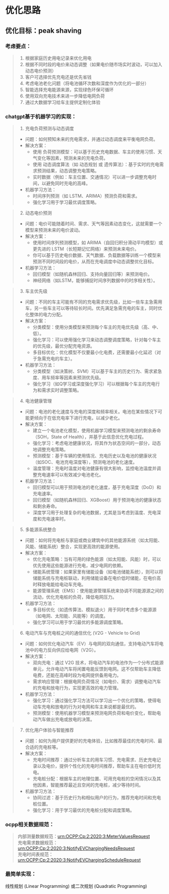 # 优化思路

## 优化目标：peak shaving

### 考虑要点：

> 1. 根据家庭历史用电记录来优化用电  
> 2. 根据不同时段的电价来动态调整（如果电价随市场实时波动，可以加入动态电价预测）  
> 3. 客户可选择优先充电还是优先省钱  
> 4. 考虑电池老化问题（将电池循环次数和深度作为优化的一部分）  
> 5. 智能选择充电能源来源，实现绿色环保可循环
> 6. 使用双向充电技术来进一步降低电网负荷
> 7. 通过大数据学习给车主提供定制化体验

### chatgpt基于机器学习的实现：

> 1. 充电负荷预测与动态调度
> * 问题：如何预知未来的充电需求，并通过动态调度来平衡电网负荷。
> * 解决方案：
>   * 使用 负荷预测模型：可以基于历史充电数据、车主的使用习惯、天气变化等因素，预测未来的充电负荷。
>   * 使用 动态调度算法（如 动态规划 或 遗传算法）：基于实时的充电需求预测结果，动态调整充电策略。
>   * 实时数据（例如：车主位置、交通情况）可以进一步调整充电时间，以避免同时充电的高峰。
> * 机器学习方法：
>   * 时间序列预测（如 LSTM、ARIMA）预测负荷和需求。
>   * 强化学习用于学习最优调度策略。

> 2. 动态电价预测 
> * 问题：电价可能随着时间、需求、天气等因素动态变化，这就需要一个模型来预测未来的电价波动。 
> * 解决方案： 
>   * 使用时间序列预测模型，如 ARIMA（自回归积分滑动平均模型）或更先进的 LSTM（长短期记忆网络）来预测未来电价。 
>   * 你可以基于历史电价数据、天气数据、负载数据等训练一个模型来预测不同时间段的电价，从而在充电调度中动态调整优化目标。 
> * 机器学习方法：
>   * 回归模型（如随机森林回归、支持向量回归等）来预测电价。 
>   * 神经网络（如LSTM，能够捕捉时间序列数据中的时序相关性）。  

> 3. 车主优先级
> * 问题：不同的车主可能有不同的充电需求优先级，比如一些车主急需用车，另一些车主可以等待较长时间。优先满足急需充电的车主，同时优化整体的电力分配。
> * 解决方案：
>   * 分类模型：使用分类模型来预测每个车主的充电优先级（高、中、低）。
>   * 强化学习：可以使用强化学习来动态调整调度策略，针对每个车主的优先级，最优分配充电资源。
>   * 多目标优化：优化模型不仅要最小化电费，还需要最小化延迟（对于急需充电的车主）。
> * 机器学习方法：
>   * 分类模型（如决策树、SVM）可以基于车主的历史行为、需求紧急度、用车频率等因素来预测优先级。
>   * 强化学习（如Q学习或深度强化学习）可以根据每个车主的充电行为和需求实时调整策略。

> 4. 电池健康管理
> * 问题：电池的老化速度与充电的深度和频率相关。电池在某些情况下可能更倾向于在低充电率下进行充电，以减少老化。
> * 解决方案：
>   * 建立一个电池老化模型，使用机器学习模型来预测电池的剩余寿命（SOH，State of Health），并基于此信息优化充电过程。
>   * 强化学习：考虑电池健康状况，将其作为状态空间的一部分，动态地调整充电策略。
>   * 预测模型：基于车辆的使用情况、充电历史以及电池的健康状况（如SOC、电池充电深度等），预测电池的老化速度。
>   * 温度管理：充电时温度对电池健康有很大影响，监控电池温度并调整充电速率可以有效减少电池老化。
> * 机器学习方法：
>   * 回归模型可以用于预测电池的老化速度，基于充电深度（DoD）和充电速率。
>   * 回归模型（如随机森林回归、XGBoost）用于预测电池的健康状态和剩余寿命。
>   * 深度学习用于处理复杂的电池数据，尤其是当考虑到温度、充电深度和充电速率时。

> 5. 多能源系统整合
> * 问题：如何将充电桩与家庭或商业建筑中的其他能源系统（如太阳能、风能、储能系统）整合，实现更高效的能源使用。
> * 解决方案：
>   * 优化充电策略：当有可用的绿色能源（如太阳能、风能）时，可以优先使用这些能源进行充电，减少电网的依赖。
>   * 储能系统管理：如果家里有储能设备（如电池储能系统），则可以将储能系统与充电桩联动，利用储能设备在电价低时储能，在电价高时释放电能给电动车充电。
>   * 能源管理系统（EMS）：使用能源管理系统来协调不同能源源之间的流动，优化充电桩的负荷，降低电网压力。
> * 机器学习方法：
>   * 多目标优化（如遗传算法、模拟退火）用于同时考虑多个能源源（如电网、太阳能、风能等）的调度。
>   * 强化学习可以用于学习最优的多能源调度策略。

> 6. 电动汽车与充电桩之间的通信优化 (V2G - Vehicle to Grid)
> * 问题：如何优化电动汽车（EV）与电网的双向通信，支持电动汽车将电池中的电力反向供应给电网（V2G）。
> * 解决方案：
>   * 双向充电：通过 V2G 技术，将电动汽车的电池作为一个分布式能源单元，允许电动汽车将闲置电能反馈到电网。这不仅帮助车主降低电费，还能在高峰时段为电网提供备用电力。
>   * 需求响应管理：根据电网负荷情况（如电价、需求）调整电动汽车的充电和放电行为，实现更高效的电力管理。
> * 机器学习方法：
>   * 强化学习：通过强化学习方法可以学习出一个优化的策略，使得电动车充电和放电的行为对电网和车主来说都是最优的。
>   * 预测模型：使用机器学习模型来预测电网负荷和电价变化，帮助电动汽车做出充电或放电的决策。

> 7. 优化用户体验与智能推荐
> * 问题：如何为用户提供更好的充电体验，比如推荐最佳的充电时间、最合适的充电桩等。
> * 解决方案：
>   * 充电时间推荐：通过分析车主的用车习惯、充电需求、历史充电记录以及电价，提供个性化的充电时间推荐，帮助车主在电价低时充电。
>   * 充电桩分配：根据车主的地理位置、可用充电桩的空闲情况以及其他因素，智能推荐最近且空闲的充电桩，减少等待时间。
> * 机器学习方法：
>   * 协同过滤：基于历史行为和相似用户的行为，推荐充电时间和充电桩位置。
>   * 强化学习：用于学习最优的充电桩分配和调度策略。

### ocpp相关数据规范：
> 内部测量数据规范：[urn:OCPP:Cp:2:2020:3:MeterValuesRequest](file:///E:/Desktop/ADP/document/OCPP-2.0.1_all_files/OCPP-2.0.1_part3_JSON_schemas/MeterValuesRequest.json)  
> 充电需求数据规范：[urn:OCPP:Cp:2:2020:3:NotifyEVChargingNeedsRequest](file:///E:/Desktop/ADP/document/OCPP-2.0.1_all_files/OCPP-2.0.1_part3_JSON_schemas/NotifyEVChargingNeedsRequest.json)   
> 充电时间表规范：[urn:OCPP:Cp:2:2020:3:NotifyEVChargingScheduleRequest](file:///E:/Desktop/ADP/document/OCPP-2.0.1_all_files/OCPP-2.0.1_part3_JSON_schemas/NotifyEVChargingScheduleRequest.json)
> 

### 最简单实现：
线性规划 (Linear Programming) 或二次规划 (Quadratic Programming)